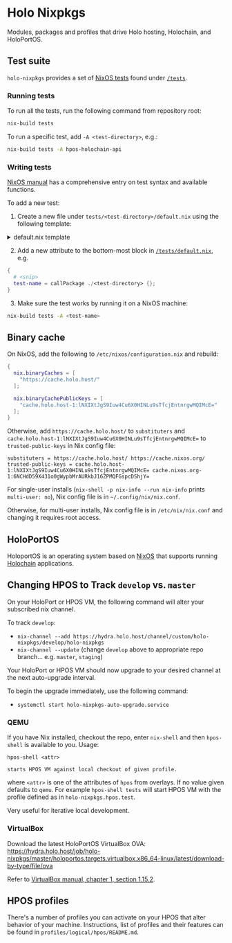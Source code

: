 # Holo Nixpkgs

Modules, packages and profiles that drive Holo hosting, Holochain, and HoloPortOS.

## Test suite

`holo-nixpkgs` provides a set of [NixOS tests](https://nixos.org/manual/nixos/stable/index.html#sec-nixos-tests) found under [`/tests`](/tests).

### Running tests

To run all the tests, run the following command from repository root:

```sh
nix-build tests
```

To run a specific test, add `-A <test-directory>`, e.g.:

```sh
nix-build tests -A hpos-holochain-api
```

### Writing tests

[NixOS manual](https://nixos.org/manual/nixos/stable/index.html#sec-writing-nixos-tests) has a comprehensive entry on test syntax and available functions.

To add a new test:

1. Create a new file under `tests/<test-directory>/default.nix` using the following template:

<details>
<summary>default.nix template</summary>

```nix
{ makeTest, lib, hpos, /* additional packages */ ... }:

makeTest {
  name = "<test-name>";

  machine = {
    imports = [ (import "${hpos.logical}/sandbox") ];

    documentation.enable = false;

    environment.systemPackages = [
      # additional packages
    ];

    # Any test-specific NixOS configuration goes here
    # e.g. services.<name>.enable = true;

    virtualisation.memorySize = 3072;
  };

  testScript = ''
    start_all()

    # Your test script goes here
    # For syntax, consult NixOS manual on writing tests and other tests in /tests directory, e.g.
    # machine.succeed("command-to-test --foo bar")
  '';

  meta.platforms = [ "x86_64-linux" ];
}
```

</details>

2. Add a new attribute to the bottom-most block in [`/tests/default.nix`](/tests/default.nix), e.g.

```nix
{
  # <snip>
  test-name = callPackage ./<test-directory> {};
}
```

3. Make sure the test works by running it on a NixOS machine:

```sh
nix-build tests -A <test-name>
```

## Binary cache

On NixOS, add the following to `/etc/nixos/configuration.nix` and rebuild:

```nix
{
  nix.binaryCaches = [
    "https://cache.holo.host/"
  ];

  nix.binaryCachePublicKeys = [
    "cache.holo.host-1:lNXIXtJgS9Iuw4Cu6X0HINLu9sTfcjEntnrgwMQIMcE="
  ];
}
```

Otherwise, add `https://cache.holo.host/` to `substituters` and
`cache.holo.host-1:lNXIXtJgS9Iuw4Cu6X0HINLu9sTfcjEntnrgwMQIMcE=` to
`trusted-public-keys` in Nix config file:

```
substituters = https://cache.holo.host/ https://cache.nixos.org/
trusted-public-keys = cache.holo.host-1:lNXIXtJgS9Iuw4Cu6X0HINLu9sTfcjEntnrgwMQIMcE= cache.nixos.org-1:6NCHdD59X431o0gWypbMrAURkbJ16ZPMQFGspcDShjY=
```

For single-user installs (`nix-shell -p nix-info --run nix-info` prints
`multi-user: no`), Nix config file is in `~/.config/nix/nix.conf`.

Otherwise, for multi-user installs, Nix config file is in `/etc/nix/nix.conf`
and changing it requires root access.

## HoloPortOS

HoloportOS is an operating system based on [NixOS][nixos] that supports running
[Holochain][holochain] applications.

[holochain]: https://holochain.org
[nixos]: https://nixos.org

## Changing HPOS to Track `develop` vs. `master`

On your HoloPort or HPOS VM, the following command will alter your subscribed
nix channel.

To track `develop`:
- `nix-channel --add https://hydra.holo.host/channel/custom/holo-nixpkgs/develop/holo-nixpkgs`
- `nix-channel --update`
(change `develop` above to appropriate repo branch... e.g. `master`,
`staging`)

Your HoloPort or HPOS VM should now upgrade to your desired channel at the next
auto-upgrade interval.

To begin the upgrade immediately, use the following command:
- `systemctl start holo-nixpkgs-auto-upgrade.service`

### QEMU

If you have Nix installed, checkout the repo, enter `nix-shell` and then
`hpos-shell` is available to you. Usage:
```
hpos-shell <attr>

starts HPOS VM against local checkout of given profile.
```
where `<attr>` is one of the attributes of `hpos` from overlays. If no value given defaults to `qemu`. For example `hpos-shell tests` will start HPOS VM with the profile defined as in `holo-nixpkgs.hpos.test`.

Very useful for iterative local development.

### VirtualBox

Download the latest HoloPortOS VirtualBox OVA:
https://hydra.holo.host/job/holo-nixpkgs/master/holoportos.targets.virtualbox.x86_64-linux/latest/download-by-type/file/ova

Refer to [VirtualBox manual, chapter 1, section 1.15.2](https://www.virtualbox.org/manual/ch01.html#ovf-import-appliance).


## HPOS profiles

There's a number of profiles you can activate on your HPOS that alter behavior of your machine. Instructions, list of profiles and their features can be found in `profiles/logical/hpos/README.md`.
